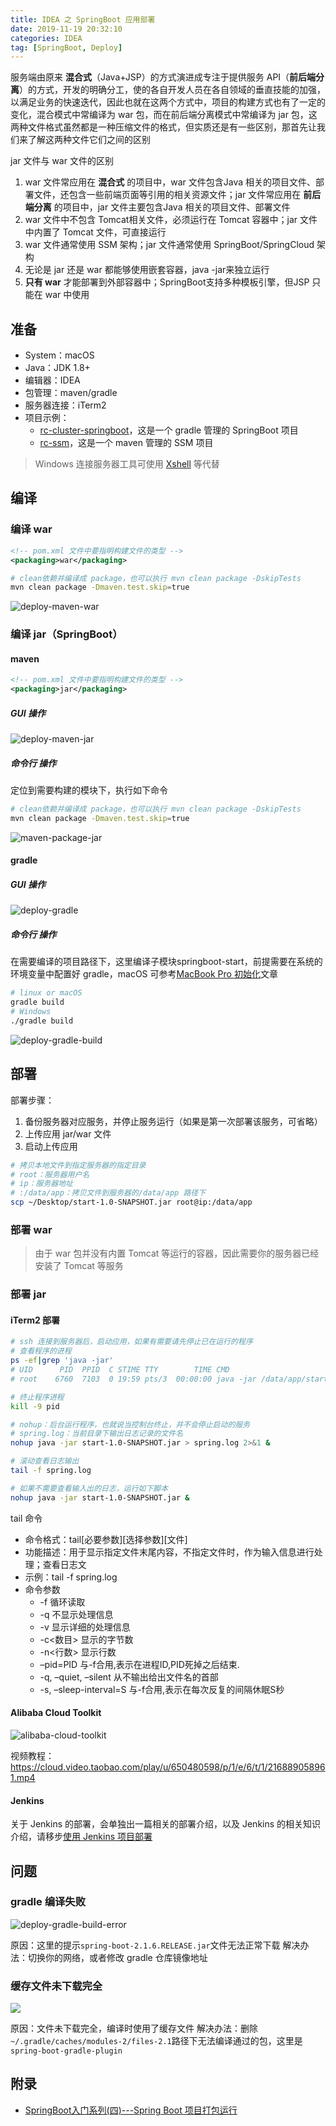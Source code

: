 ```yaml
---
title: IDEA 之 SpringBoot 应用部署
date: 2019-11-19 20:32:10
categories: IDEA
tag: [SpringBoot, Deploy]
---
```


服务端由原来 **混合式**（Java+JSP）的方式演进成专注于提供服务 API（**前后端分离**）的方式，开发的明确分工，使的各自开发人员在各自领域的垂直技能的加强，以满足业务的快速迭代，因此也就在这两个方式中，项目的构建方式也有了一定的变化，混合模式中常编译为 war 包，而在前后端分离模式中常编译为 jar 包，这两种文件格式虽然都是一种压缩文件的格式，但实质还是有一些区别，那首先让我们来了解这两种文件它们之间的区别

<!-- more -->

jar 文件与 war 文件的区别
1. war 文件常应用在 **混合式** 的项目中，war 文件包含Java 相关的项目文件、部署文件，还包含一些前端页面等引用的相关资源文件；jar 文件常应用在 **前后端分离** 的项目中，jar 文件主要包含Java 相关的项目文件、部署文件
2. war 文件中不包含 Tomcat相关文件，必须运行在 Tomcat 容器中；jar 文件中内置了 Tomcat 文件，可直接运行
3. war 文件通常使用 SSM 架构；jar 文件通常使用 SpringBoot/SpringCloud 架构
4. 无论是 jar 还是 war 都能够使用嵌套容器，java -jar来独立运行
5. **只有 war** 才能部署到外部容器中；SpringBoot支持多种模板引擎，但JSP 只能在 war 中使用

## 准备

* System：macOS
* Java：JDK 1.8+
* 编辑器：IDEA
* 包管理：maven/gradle
* 服务器连接：iTerm2
* 项目示例：
  * [rc-cluster-springboot](https://github.com/RootCluster/rc-cluster-springboot)，这是一个 gradle 管理的 SpringBoot 项目
  * [rc-ssm](https://github.com/RootCluster/rc-ssm/tree/example)，这是一个 maven 管理的 SSM 项目

>Windows 连接服务器工具可使用 [Xshell](https://www.netsarang.com/zh/xshell) 等代替

## 编译

### 编译 war

```xml
<!-- pom.xml 文件中要指明构建文件的类型 -->
<packaging>war</packaging>
```

```bash
# clean依赖并编译成 package，也可以执行 mvn clean package -DskipTests
mvn clean package -Dmaven.test.skip=true
```

![deploy-maven-war](https://res.cloudinary.com/incoder/image/upload/v1574837752/blog/deploy-maven-war.png)

### 编译 jar（SpringBoot）

#### maven

```xml
<!-- pom.xml 文件中要指明构建文件的类型 -->
<packaging>jar</packaging>
```

##### GUI 操作

![deploy-maven-jar](https://res.cloudinary.com/incoder/image/upload/v1585097721/blog/deploy-maven-jar.png)

##### 命令行 操作

定位到需要构建的模块下，执行如下命令

```bash
# clean依赖并编译成 package，也可以执行 mvn clean package -DskipTests
mvn clean package -Dmaven.test.skip=true
```

![maven-package-jar](https://res.cloudinary.com/incoder/image/upload/v1585097855/blog/maven-package-jar.png)

#### gradle

##### GUI 操作

![deploy-gradle](https://res.cloudinary.com/incoder/image/upload/v1585097492/blog/deploy-gradle.png)

##### 命令行 操作

在需要编译的项目路径下，这里编译子模块springboot-start，前提需要在系统的环境变量中配置好 gradle，macOS 可参考[MacBook Pro 初始化](https://incoder.org/2018/11/10/mac-init/#Gradle配置)文章

```bash
# linux or macOS
gradle build
# Windows
./gradle build
```

![deploy-gradle-build](https://res.cloudinary.com/incoder/image/upload/v1574959663/blog/deploy-gradle-build-success.png)

## 部署

部署步骤：
1. 备份服务器对应服务，并停止服务运行（如果是第一次部署该服务，可省略）
2. 上传应用 jar/war 文件
3. 启动上传应用

```bash
# 拷贝本地文件到指定服务器的指定目录
# root：服务器用户名
# ip：服务器地址
# :/data/app：拷贝文件到服务器的/data/app 路径下
scp ~/Desktop/start-1.0-SNAPSHOT.jar root@ip:/data/app
```

### 部署 war

>由于 war 包并没有内置 Tomcat 等运行的容器，因此需要你的服务器已经安装了 Tomcat 等服务



### 部署 jar

#### iTerm2 部署

```bash
# ssh 连接到服务器后，启动应用，如果有需要请先停止已在运行的程序
# 查看程序的进程
ps -ef|grep 'java -jar'
# UID      PID  PPID  C STIME TTY        TIME CMD
# root    6760  7103  0 19:59 pts/3  00:00:00 java -jar /data/app/start-1.0-SNAPSHOT.jar

# 终止程序进程
kill -9 pid

# nohup：后台运行程序，也就说当控制台终止，并不会停止启动的服务
# spring.log：当前目录下输出日志记录的文件名
nohup java -jar start-1.0-SNAPSHOT.jar > spring.log 2>&1 &

# 滚动查看日志输出
tail -f spring.log

# 如果不需要查看输入出的日志，运行如下脚本
nohup java -jar start-1.0-SNAPSHOT.jar &
```

tail 命令
* 命令格式：tail[必要参数][选择参数][文件]
* 功能描述：用于显示指定文件末尾内容，不指定文件时，作为输入信息进行处理；查看日志文
* 示例：tail -f spring.log
* 命令参数
  * -f 循环读取
  * -q 不显示处理信息
  * -v 显示详细的处理信息
  * -c<数目> 显示的字节数
  * -n<行数> 显示行数
  * –pid=PID 与-f合用,表示在进程ID,PID死掉之后结束.
  * -q, –quiet, –silent 从不输出给出文件名的首部
  * -s, –sleep-interval=S 与-f合用,表示在每次反复的间隔休眠S秒

#### Alibaba Cloud Toolkit

![alibaba-cloud-toolkit](https://res.cloudinary.com/incoder/image/upload/v1585098223/blog/alibaba-cloud-toolkit.png)

视频教程：https://cloud.video.taobao.com/play/u/650480598/p/1/e/6/t/1/216889058961.mp4

#### Jenkins

关于 Jenkins 的部署，会单独出一篇相关的部署介绍，以及 Jenkins 的相关知识介绍，请移步[使用 Jenkins 项目部署]()

## 问题

### gradle 编译失败

![deploy-gradle-build-error](https://res.cloudinary.com/incoder/image/upload/v1574960394/blog/deploy-gradle-build-error.png)

原因：这里的提示`spring-boot-2.1.6.RELEASE.jar`文件无法正常下载
解决办法：切换你的网络，或者修改 gradle 仓库镜像地址

### 缓存文件未下载完全

![](https://res.cloudinary.com/incoder/image/upload/v1574961213/blog/deploy-gradle-build-error2.png)

原因：文件未下载完全，编译时使用了缓存文件
解决办法：删除`~/.gradle/caches/modules-2/files-2.1`路径下无法编译通过的包，这里是`spring-boot-gradle-plugin`

## 附录

* [SpringBoot入门系列(四)---Spring Boot 项目打包运行](https://www.lixueduan.com/posts/144a69f9.html)